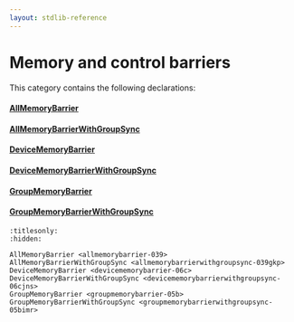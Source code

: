 ```yaml
---
layout: stdlib-reference
---
```

# Memory and control barriers

This category contains the following declarations:

#### [AllMemoryBarrier](allmemorybarrier-039)

#### [AllMemoryBarrierWithGroupSync](allmemorybarrierwithgroupsync-039gkp)

#### [DeviceMemoryBarrier](devicememorybarrier-06c)

#### [DeviceMemoryBarrierWithGroupSync](devicememorybarrierwithgroupsync-06cjns)

#### [GroupMemoryBarrier](groupmemorybarrier-05b)

#### [GroupMemoryBarrierWithGroupSync](groupmemorybarrierwithgroupsync-05bimr)


```{toctree}
:titlesonly:
:hidden:

AllMemoryBarrier <allmemorybarrier-039>
AllMemoryBarrierWithGroupSync <allmemorybarrierwithgroupsync-039gkp>
DeviceMemoryBarrier <devicememorybarrier-06c>
DeviceMemoryBarrierWithGroupSync <devicememorybarrierwithgroupsync-06cjns>
GroupMemoryBarrier <groupmemorybarrier-05b>
GroupMemoryBarrierWithGroupSync <groupmemorybarrierwithgroupsync-05bimr>
```
